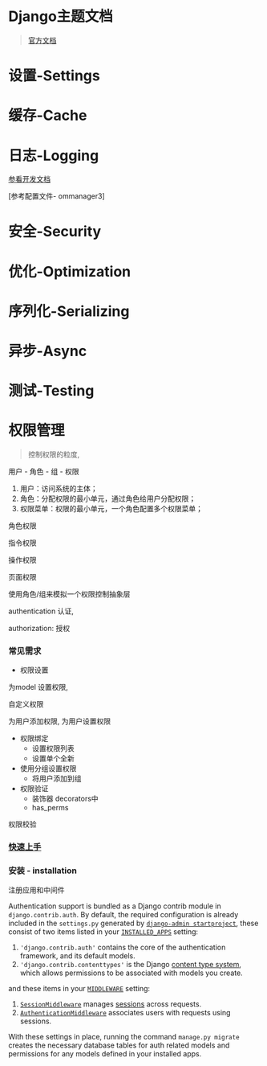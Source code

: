 # Django主题文档

> [官方文档](https://docs.djangoproject.com/en/3.2/topics/)

# 设置-Settings

# 缓存-Cache

# 日志-Logging

[参看开发文档](Python开发笔记.md/)

[参考配置文件- ommanager3]



# 安全-Security

# 优化-Optimization

# 序列化-Serializing

# 异步-Async

# 测试-Testing

# 权限管理

> 控制权限的粒度, 

用户 - 角色 -  组 -  权限

1. 用户：访问系统的主体；
2. 角色：分配权限的最小单元，通过角色给用户分配权限；
3. 权限菜单：权限的最小单元，一个角色配置多个权限菜单；

角色权限

指令权限

操作权限	

页面权限



使用角色/组来模拟一个权限控制抽象层



authentication 认证,

authorization: 授权

### 常见需求

- 权限设置

为model 设置权限, 

自定义权限

为用户添加权限, 为用户设置权限

- 权限绑定
    - 设置权限列表
    - 设置单个全新
- 使用分组设置权限
    - 将用户添加到组
- 权限验证
    - 装饰器 decorators中
    - has_perms



权限校验

### [快速上手](https://docs.djangoproject.com/zh-hans/3.0/topics/auth/)

### 安装 - installation

注册应用和中间件

Authentication support is bundled as a Django contrib module in `django.contrib.auth`. By default, the required configuration is already included in the `settings.py` generated by [`django-admin startproject`](https://docs.djangoproject.com/zh-hans/3.0/ref/django-admin/#django-admin-startproject), these consist of two items listed in your [`INSTALLED_APPS`](https://docs.djangoproject.com/zh-hans/3.0/ref/settings/#std:setting-INSTALLED_APPS) setting:

1. `'django.contrib.auth'` contains the core of the authentication framework, and its default models.
2. `'django.contrib.contenttypes'` is the Django [content type system](https://docs.djangoproject.com/zh-hans/3.0/ref/contrib/contenttypes/), which allows permissions to be associated with models you create.

and these items in your [`MIDDLEWARE`](https://docs.djangoproject.com/zh-hans/3.0/ref/settings/#std:setting-MIDDLEWARE) setting:

1. [`SessionMiddleware`](https://docs.djangoproject.com/zh-hans/3.0/ref/middleware/#django.contrib.sessions.middleware.SessionMiddleware) manages [sessions](https://docs.djangoproject.com/zh-hans/3.0/topics/http/sessions/) across requests.
2. [`AuthenticationMiddleware`](https://docs.djangoproject.com/zh-hans/3.0/ref/middleware/#django.contrib.auth.middleware.AuthenticationMiddleware) associates users with requests using sessions.

With these settings in place, running the command `manage.py migrate` creates the necessary database tables for auth related models and permissions for any models defined in your installed apps.



### 
